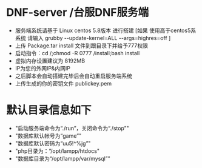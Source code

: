 # DNF-server /台服DNF服务端
- 服务端系统请基于 Linux centos 5.8版本 进行搭建 [如果 使用高于centos5系 系统 请输入 grubby --update-kernel=ALL --args=highres=off ]
- 上传 Package.tar install 文件到跟目录下并给予777权限
- 启动指令：cd /;chmod -R 0777 /install;bash install
- 虚拟内存设置建议为 8192MB
- IP为您的外网IP&内网IP
- 之后脚本会自动搭建完毕后会自动重启服务端系统
- 上传生成的你的密钥文件 publickey.pem
# 默认目录信息如下
- "启动服务端命令为“./run”，关闭命令为“./stop”"
- "数据库默认帐号为“game”"
- "数据库默认密码为“uu5!^%jg”"
- "php目录为：“/opt/lampp/htdocs"
- "数据库目录为“/opt/lampp/var/mysql”"
